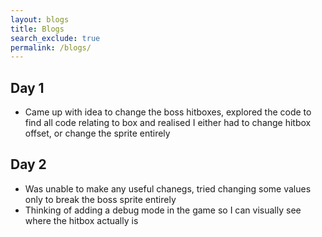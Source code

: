 ```yaml
---
layout: blogs 
title: Blogs
search_exclude: true
permalink: /blogs/
---
```


## Day 1
- Came up with idea to change the boss hitboxes, explored the code to find all code relating to box and realised I either had to change hitbox offset, or change the sprite entirely

## Day 2
- Was unable to make any useful chanegs, tried changing some values only to break the boss sprite entirely
- Thinking of adding a debug mode in the game so I can visually see where the hitbox actually is
